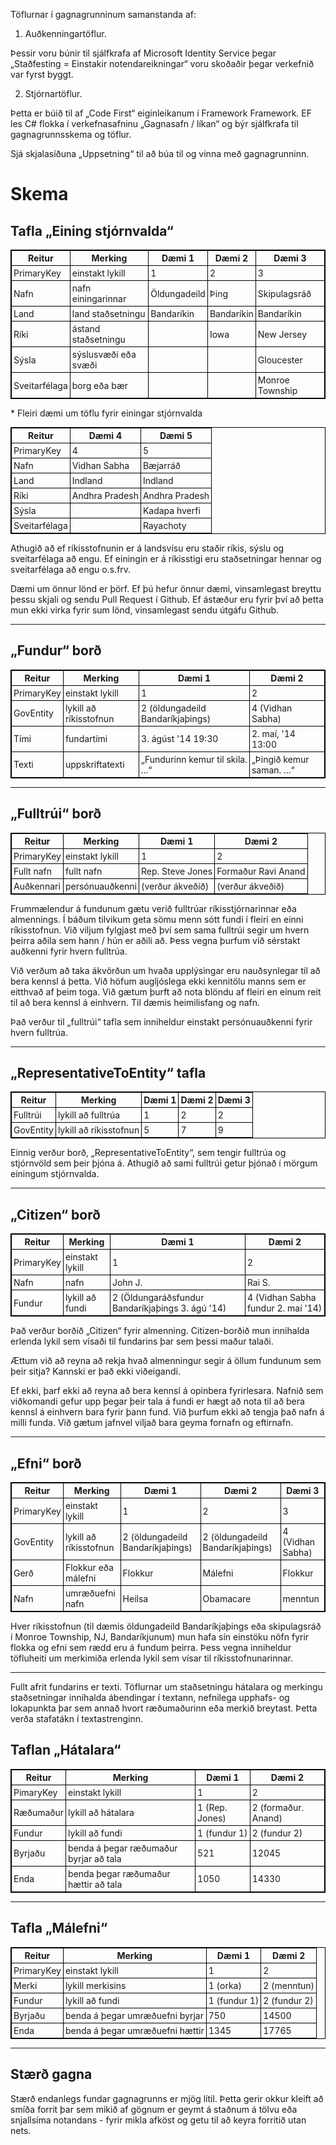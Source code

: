 <!-- Do not edit this file. It was translated by Google. -->
<style>
  table {
  font-size: 100%;
}

table, th, td {
  border: 1px solid black;
  border-collapse: collapse;
  font-weight: normal;
}
th, td {
  padding: 3px;
}
th {
  text-align: left;
}
th {
  text-align: center;
  font-weight: bold;
}
</style>
<p> Töflurnar í gagnagrunninum samanstanda af: </p>
<ol>
<li> Auðkenningartöflur. </li></ol>
<p> Þessir voru búnir til sjálfkrafa af Microsoft Identity Service þegar „Staðfesting = Einstakir notendareikningar“ voru skoðaðir þegar verkefnið var fyrst byggt. </p>
<ol start="2">
<li> Stjórnartöflur. </li></ol>
<p> Þetta er búið til af „Code First“ eiginleikanum í Framework Framework. EF les C# flokka í verkefnasafninu „Gagnasafn / líkan“ og býr sjálfkrafa til gagnagrunnsskema og töflur. </p>

<p> Sjá skjalasíðuna „Uppsetning“ til að búa til og vinna með gagnagrunninn. </p>
<h1> Skema </h1><h2> Tafla „Eining stjórnvalda“ </h2>
<table><tr><th> Reitur </th><th> Merking </th><th> Dæmi 1 </th><th> Dæmi 2 </th><th> Dæmi 3 </th></tr>
<tr><td> PrimaryKey </td><td> einstakt lykill </td><td> 1 </td><td> 2 </td><td> 3 </td></tr>
<tr><td> Nafn </td><td> nafn einingarinnar </td><td> Öldungadeild </td><td> Þing </td><td> Skipulagsráð </td></tr>
<tr><td> Land </td><td> land staðsetningu </td><td> Bandaríkin </td><td> Bandaríkin </td><td> Bandaríkin </td></tr>
<tr><td> Ríki </td><td> ástand staðsetningu </td><td></td><td> Iowa </td><td> New Jersey </td></tr>
<tr><td> Sýsla </td><td> sýslusvæði eða svæði </td><td></td><td></td><td> Gloucester </td></tr>
<tr><td> Sveitarfélaga </td><td> borg eða bær </td><td></td><td></td><td> Monroe Township </td></tr>
</table>

<p>
* Fleiri dæmi um töflu fyrir einingar stjórnvalda </p>

<table><tr><th> Reitur </th><th> Dæmi 4 </th><th> Dæmi 5 </th></tr>
<tr><td> PrimaryKey </td><td> 4 </td><td> 5 </td></tr>
<tr><td> Nafn </td><td> Vidhan Sabha </td><td> Bæjarráð </td></tr>
<tr><td> Land </td><td> Indland </td><td> Indland </td></tr>
<tr><td> Ríki </td><td> Andhra Pradesh </td><td> Andhra Pradesh </td></tr>
<tr><td> Sýsla </td><td></td><td> Kadapa hverfi </td></tr>
<tr><td> Sveitarfélaga </td><td></td><td> Rayachoty </td></tr>
</table>

<p> Athugið að ef ríkisstofnunin er á landsvísu eru staðir ríkis, sýslu og sveitarfélaga að engu. Ef einingin er á ríkisstigi eru staðsetningar hennar og sveitarfélaga að engu o.s.frv. </p>

<p> Dæmi um önnur lönd er þörf. Ef þú hefur önnur dæmi, vinsamlegast breyttu þessu skjali og sendu Pull Request í Github. Ef ástæður eru fyrir því að þetta mun ekki virka fyrir sum lönd, vinsamlegast sendu útgáfu Github. </p>
<hr /><h2> „Fundur“ borð </h2>
<table><tr><th> Reitur </th><th> Merking </th><th> Dæmi 1 </th><th> Dæmi 2 </th></tr>
<tr><td> PrimaryKey </td><td> einstakt lykill </td><td> 1 </td><td> 2 </td></tr>
<tr><td> GovEntity </td><td> lykill að ríkisstofnun </td><td> 2 (öldungadeild Bandaríkjaþings) </td><td> 4 (Vidhan Sabha) </td></tr>
<tr><td> Tími </td><td> fundartími </td><td> 3. ágúst &#39;14 19:30 </td><td> 2. maí, &#39;14 13:00 </td></tr>
<tr><td> Texti </td><td> uppskriftatexti </td><td> „Fundurinn kemur til skila. ...“ </td><td> „Þingið kemur saman. ...“ </td></tr>
</table>
<hr /><h2> „Fulltrúi“ borð </h2>
<table><tr><th> Reitur </th><th> Merking </th><th> Dæmi 1 </th><th> Dæmi 2 </th></tr>
<tr><td> PrimaryKey </td><td> einstakt lykill </td><td> 1 </td><td> 2 </td></tr>
<tr><td> Fullt nafn </td><td> fullt nafn </td><td> Rep. Steve Jones </td><td> Formaður Ravi Anand </td></tr>
<tr><td> Auðkennari </td><td> persónuauðkenni </td><td> (verður ákveðið) </td><td> (verður ákveðið) </td></tr>
</table>

<p> Frummælendur á fundunum gætu verið fulltrúar ríkisstjórnarinnar eða almennings. Í báðum tilvikum geta sömu menn sótt fundi í fleiri en einni ríkisstofnun. Við viljum fylgjast með því sem sama fulltrúi segir um hvern þeirra aðila sem hann / hún er aðili að. Þess vegna þurfum við sérstakt auðkenni fyrir hvern fulltrúa. </p>

<p> Við verðum að taka ákvörðun um hvaða upplýsingar eru nauðsynlegar til að bera kennsl á þetta. Við höfum augljóslega ekki kennitölu manns sem er eitthvað af þeim toga. Við gætum þurft að nota blöndu af fleiri en einum reit til að bera kennsl á einhvern. Til dæmis heimilisfang og nafn. </p>

<p> Það verður til „fulltrúi“ tafla sem inniheldur einstakt persónuauðkenni fyrir hvern fulltrúa. </p>
<hr /><h2> „RepresentativeToEntity“ tafla </h2>
<table><tr><th> Reitur </th><th> Merking </th><th> Dæmi 1 </th><th> Dæmi 2 </th><th> Dæmi 3 </th></tr>
<tr><td> Fulltrúi </td><td> lykill að fulltrúa </td><td> 1 </td><td> 2 </td><td> 2 </td></tr>
<tr><td> GovEntity </td><td> lykill að ríkisstofnun </td><td> 5 </td><td> 7 </td><td> 9 </td></tr>
</table>

<p> Einnig verður borð, „RepresentativeToEntity“, sem tengir fulltrúa og stjórnvöld sem þeir þjóna á. Athugið að sami fulltrúi getur þjónað í mörgum einingum stjórnvalda. </p>
<hr /><h2> „Citizen“ borð </h2>
<table><tr><th> Reitur </th><th> Merking </th><th> Dæmi 1 </th><th> Dæmi 2 </th></tr>
<tr><td> PrimaryKey </td><td> einstakt lykill </td><td> 1 </td><td> 2 </td></tr>
<tr><td> Nafn </td><td> nafn </td><td> John J. </td><td> Rai S. </td></tr>
<tr><td> Fundur </td><td> lykill að fundi </td><td> 2 (Öldungaráðsfundur Bandaríkjaþings 3. ágú &#39;14) </td><td> 4 (Vidhan Sabha fundur 2. maí &#39;14) </td></tr>
</table>

<p> Það verður borðið „Citizen“ fyrir almenning. Citizen-borðið mun innihalda erlenda lykil sem vísaði til fundarins þar sem þessi maður talaði. </p>

<p> Ættum við að reyna að rekja hvað almenningur segir á öllum fundunum sem þeir sitja? Kannski er það ekki viðeigandi. </p>

<p> Ef ekki, þarf ekki að reyna að bera kennsl á opinbera fyrirlesara. Nafnið sem viðkomandi gefur upp þegar þeir tala á fundi er hægt að nota til að bera kennsl á einhvern bara fyrir þann fund. Við þurfum ekki að tengja það nafn á milli funda. Við gætum jafnvel viljað bara geyma fornafn og eftirnafn. </p>
<hr /><h2> „Efni“ borð </h2>
<table><tr><th> Reitur </th><th> Merking </th><th> Dæmi 1 </th><th> Dæmi 2 </th><th> Dæmi 3 </th></tr>
<tr><td> PrimaryKey </td><td> einstakt lykill </td><td> 1 </td><td> 2 </td><td> 3 </td></tr>
<tr><td> GovEntity </td><td> lykill að ríkisstofnun </td><td> 2 (öldungadeild Bandaríkjaþings) </td><td> 2 (öldungadeild Bandaríkjaþings) </td><td> 4 (Vidhan Sabha) </td></tr>
<tr><td> Gerð </td><td> Flokkur eða málefni </td><td> Flokkur </td><td> Málefni </td><td> Flokkur </td></tr>
<tr><td> Nafn </td><td> umræðuefni nafn </td><td> Heilsa </td><td> Obamacare </td><td> menntun </td></tr>
</table>

<p> Hver ríkisstofnun (til dæmis öldungadeild Bandaríkjaþings eða skipulagsráð í Monroe Township, NJ, Bandaríkjunum) mun hafa sín einstöku nöfn fyrir flokka og efni sem rædd eru á fundum þeirra. Þess vegna inniheldur töfluheiti um merkimiða erlenda lykil sem vísar til ríkisstofnunarinnar. </p>
<hr />
<p> Fullt afrit fundarins er texti. Töflurnar um staðsetningu hátalara og merkingu staðsetningar innihalda ábendingar í textann, nefnilega upphafs- og lokapunkta þar sem annað hvort ræðumaðurinn eða merkið breytast. Þetta verða stafatákn í textastrenginn. </p>
<h2> Taflan „Hátalara“ </h2>
<table><tr><th> Reitur </th><th> Merking </th><th> Dæmi 1 </th><th> Dæmi 2 </th></tr>
<tr><td> PimaryKey </td><td> einstakt lykill </td><td> 1 </td><td> 2 </td></tr>
<tr><td> Ræðumaður </td><td> lykill að hátalara </td><td> 1 (Rep. Jones) </td><td> 2 (formaður. Anand) </td></tr>
<tr><td> Fundur </td><td> lykill að fundi </td><td> 1 (fundur 1) </td><td> 2 (fundur 2) </td></tr>
<tr><td> Byrjaðu </td><td> benda á þegar ræðumaður byrjar að tala </td><td> 521 </td><td> 12045 </td></tr>
<tr><td> Enda </td><td> benda þegar ræðumaður hættir að tala </td><td> 1050 </td><td> 14330 </td></tr>
</table>
<hr /><h2> Tafla „Málefni“ </h2>
<table><tr><th> Reitur </th><th> Merking </th><th> Dæmi 1 </th><th> Dæmi 2 </th></tr>
<tr><td> PrimaryKey </td><td> einstakt lykill </td><td> 1 </td><td> 2 </td></tr>
<tr><td> Merki </td><td> lykill merkisins </td><td> 1 (orka) </td><td> 2 (menntun) </td></tr>
<tr><td> Fundur </td><td> lykill að fundi </td><td> 1 (fundur 1) </td><td> 2 (fundur 2) </td></tr>
<tr><td> Byrjaðu </td><td> benda á þegar umræðuefni byrjar </td><td> 750 </td><td> 14500 </td></tr>
<tr><td> Enda </td><td> benda á þegar umræðuefni hættir </td><td> 1345 </td><td> 17765 </td></tr>
</table>
<hr /><h2> Stærð gagna </h2>
<p> Stærð endanlegs fundar gagnagrunns er mjög lítil. Þetta gerir okkur kleift að smíða forrit þar sem mikið af gögnum er geymt á staðnum á tölvu eða snjallsíma notandans - fyrir mikla afköst og getu til að keyra forritið utan nets. </p>
